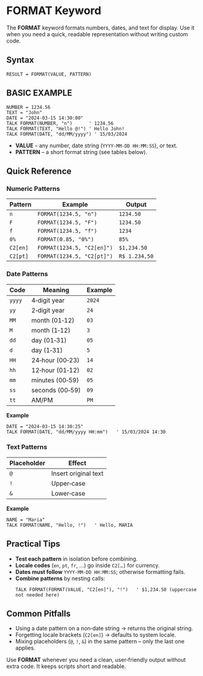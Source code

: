 # FORMAT Keyword

The **FORMAT** keyword formats numbers, dates, and text for display. Use it when you need a quick, readable representation without writing custom code.

## Syntax
```basic
RESULT = FORMAT(VALUE, PATTERN)
```

## BASIC EXAMPLE
```basic
NUMBER = 1234.56
TEXT = "John"
DATE = "2024-03-15 14:30:00"
TALK FORMAT(NUMBER, "n")      ' 1234.56
TALK FORMAT(TEXT, "Hello @!") ' Hello John!
TALK FORMAT(DATE, "dd/MM/yyyy") ' 15/03/2024
```
- **VALUE** – any number, date string (`YYYY‑MM‑DD HH:MM:SS`), or text.
- **PATTERN** – a short format string (see tables below).

## Quick Reference

### Numeric Patterns
| Pattern | Example | Output |
|---------|---------|--------|
| `n` | `FORMAT(1234.5, "n")` | `1234.50` |
| `F` | `FORMAT(1234.5, "F")` | `1234.50` |
| `f` | `FORMAT(1234.5, "f")` | `1234` |
| `0%` | `FORMAT(0.85, "0%")` | `85%` |
| `C2[en]` | `FORMAT(1234.5, "C2[en]")` | `$1,234.50` |
| `C2[pt]` | `FORMAT(1234.5, "C2[pt]")` | `R$ 1.234,50` |

### Date Patterns
| Code | Meaning | Example |
|------|---------|---------|
| `yyyy` | 4‑digit year | `2024` |
| `yy`   | 2‑digit year | `24` |
| `MM`   | month (01‑12) | `03` |
| `M`    | month (1‑12) | `3` |
| `dd`   | day (01‑31) | `05` |
| `d`    | day (1‑31) | `5` |
| `HH`   | 24‑hour (00‑23) | `14` |
| `hh`   | 12‑hour (01‑12) | `02` |
| `mm`   | minutes (00‑59) | `05` |
| `ss`   | seconds (00‑59) | `09` |
| `tt`   | AM/PM | `PM` |

**Example**
```basic
DATE = "2024-03-15 14:30:25"
TALK FORMAT(DATE, "dd/MM/yyyy HH:mm")   ' 15/03/2024 14:30
```

### Text Patterns
| Placeholder | Effect |
|-------------|--------|
| `@` | Insert original text |
| `!` | Upper‑case |
| `&` | Lower‑case |

**Example**
```basic
NAME = "Maria"
TALK FORMAT(NAME, "Hello, !")   ' Hello, MARIA
```

## Practical Tips
- **Test each pattern** in isolation before combining.
- **Locale codes** (`en`, `pt`, `fr`, …) go inside `C2[…]` for currency.
- **Dates must follow** `YYYY‑MM‑DD HH:MM:SS`; otherwise formatting fails.
- **Combine patterns** by nesting calls:
  ```basic
  TALK FORMAT(FORMAT(VALUE, "C2[en]"), "!")   ' $1,234.50 (uppercase not needed here)
  ```

## Common Pitfalls
- Using a date pattern on a non‑date string → returns the original string.
- Forgetting locale brackets (`C2[en]`) → defaults to system locale.
- Mixing placeholders (`@`, `!`, `&`) in the same pattern – only the last one applies.

Use **FORMAT** whenever you need a clean, user‑friendly output without extra code. It keeps scripts short and readable.
